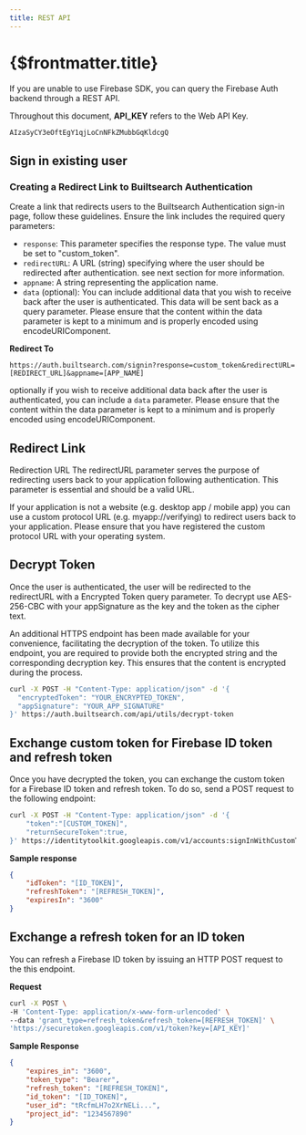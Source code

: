 ```yaml
---
title: REST API
---
```


# {$frontmatter.title}

If you are unable to use Firebase SDK, you can query the Firebase Auth backend through a REST API.

Throughout this document, **API_KEY** refers to the Web API Key.

```bash title="API_KEY"|copy
AIzaSyCY3eOftEgY1qjLoCnNFkZMubbGqKldcgQ
```

## Sign in existing user

### Creating a Redirect Link to Builtsearch Authentication

Create a link that redirects users to the Builtsearch Authentication sign-in page, follow these guidelines. Ensure the link includes the required query parameters:

- `response`: This parameter specifies the response type. The value must be set to "custom_token".
- `redirectURL`: A URL (string) specifying where the user should be redirected after authentication. see next section for more information.
- `appname`: A string representing the application name.
- `data` (optional): You can include additional data that you wish to receive back after the user is authenticated. This data will be sent back as a query parameter. Please ensure that the content within the data parameter is kept to a minimum and is properly encoded using encodeURIComponent.

**Redirect To**

```
https://auth.builtsearch.com/signin?response=custom_token&redirectURL=[REDIRECT_URL]&appname=[APP_NAME]
```

optionally if you wish to receive additional data back after the user is authenticated, you can include a `data` parameter. Please ensure that the content within the data parameter is kept to a minimum and is properly encoded using encodeURIComponent.

## Redirect Link

Redirection URL
The redirectURL parameter serves the purpose of redirecting users back to your application following authentication. This parameter is essential and should be a valid URL.

If your application is not a website (e.g. desktop app / mobile app) you can use a custom protocol URL (e.g. myapp://verifying) to redirect users back to your application. Please ensure that you have registered the custom protocol URL with your operating system.

## Decrypt Token

Once the user is authenticated, the user will be redirected to the redirectURL with a Encrypted Token query parameter. To decrypt use AES-256-CBC with your appSignature as the key and the token as the cipher text.

An additional HTTPS endpoint has been made available for your convenience, facilitating the decryption of the token. To utilize this endpoint, you are required to provide both the encrypted string and the corresponding decryption key. This ensures that the content is encrypted during the process.

```bash copy
curl -X POST -H "Content-Type: application/json" -d '{
  "encryptedToken": "YOUR_ENCRYPTED_TOKEN",
  "appSignature": "YOUR_APP_SIGNATURE"
}' https://auth.builtsearch.com/api/utils/decrypt-token
```

## Exchange custom token for Firebase ID token and refresh token

Once you have decrypted the token, you can exchange the custom token for a Firebase ID token and refresh token. To do so, send a POST request to the following endpoint:

```bash copy
curl -X POST -H "Content-Type: application/json" -d '{
    "token":"[CUSTOM_TOKEN]",
    "returnSecureToken":true,
}' https://identitytoolkit.googleapis.com/v1/accounts:signInWithCustomToken?key=AIzaSyCY3eOftEgY1qjLoCnNFkZMubbGqKldcgQ
```

**Sample response**

```json
{
	"idToken": "[ID_TOKEN]",
	"refreshToken": "[REFRESH_TOKEN]",
	"expiresIn": "3600"
}
```

## Exchange a refresh token for an ID token

You can refresh a Firebase ID token by issuing an HTTP POST request to the this endpoint.

**Request**

```bash copy
curl -X POST \
-H 'Content-Type: application/x-www-form-urlencoded' \
--data 'grant_type=refresh_token&refresh_token=[REFRESH_TOKEN]' \
'https://securetoken.googleapis.com/v1/token?key=[API_KEY]'
```

**Sample Response**

```json
{
	"expires_in": "3600",
	"token_type": "Bearer",
	"refresh_token": "[REFRESH_TOKEN]",
	"id_token": "[ID_TOKEN]",
	"user_id": "tRcfmLH7o2XrNELi...",
	"project_id": "1234567890"
}
```
